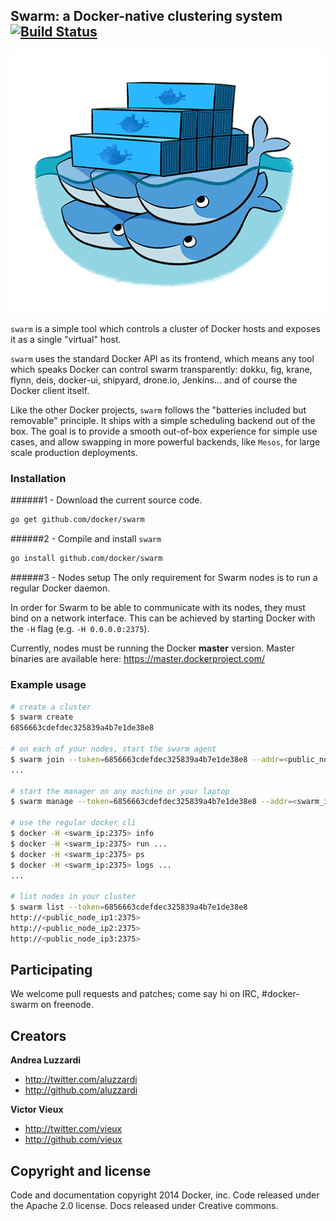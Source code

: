 ## Swarm: a Docker-native clustering system [![Build Status](https://travis-ci.org/docker/swarm.svg?branch=master)](https://travis-ci.org/docker/swarm)

![Docker Swarm Logo](logo.png?raw=true "Docker Swarm Logo")

`swarm` is a simple tool which controls a cluster of Docker hosts and exposes it as a single "virtual" host.

`swarm` uses the standard Docker API as its frontend, which means any tool which speaks Docker can control swarm transparently: dokku, fig, krane, flynn, deis, docker-ui, shipyard, drone.io, Jenkins... and of course the Docker client itself.

Like the other Docker projects, `swarm` follows the "batteries included but removable" principle. It ships with a simple scheduling backend out of the box. The goal is to provide a smooth out-of-box experience for simple use cases, and allow swapping in more powerful backends, like `Mesos`, for large scale production deployments.

### Installation

######1 - Download the current source code.
```sh
go get github.com/docker/swarm
```

######2 - Compile and install `swarm`
```sh
go install github.com/docker/swarm
```

######3 - Nodes setup
The only requirement for Swarm nodes is to run a regular Docker daemon.

In order for Swarm to be able to communicate with its nodes, they must bind on a network interface.
This can be achieved by starting Docker with the `-H` flag (e.g. `-H 0.0.0.0:2375`).

Currently, nodes must be running the Docker **master** version.
Master binaries are available here: https://master.dockerproject.com/

### Example usage

```bash
# create a cluster
$ swarm create
6856663cdefdec325839a4b7e1de38e8

# on each of your nodes, start the swarm agent
$ swarm join --token=6856663cdefdec325839a4b7e1de38e8 --addr=<public_node_ip:2375>
...

# start the manager on any machine or your laptop
$ swarm manage --token=6856663cdefdec325839a4b7e1de38e8 --addr=<swarm_ip:2375>

# use the regular docker cli
$ docker -H <swarm_ip:2375> info
$ docker -H <swarm_ip:2375> run ... 
$ docker -H <swarm_ip:2375> ps 
$ docker -H <swarm_ip:2375> logs ...
...

# list nodes in your cluster
$ swarm list --token=6856663cdefdec325839a4b7e1de38e8
http://<public_node_ip1:2375>
http://<public_node_ip2:2375>
http://<public_node_ip3:2375>
```

## Participating

We welcome pull requests and patches; come say hi on IRC, #docker-swarm on freenode.

## Creators

**Andrea Luzzardi**

- <http://twitter.com/aluzzardi>
- <http://github.com/aluzzardi>

**Victor Vieux**

- <http://twitter.com/vieux>
- <http://github.com/vieux>

## Copyright and license

Code and documentation copyright 2014 Docker, inc. Code released under the Apache 2.0 license.
Docs released under Creative commons.

